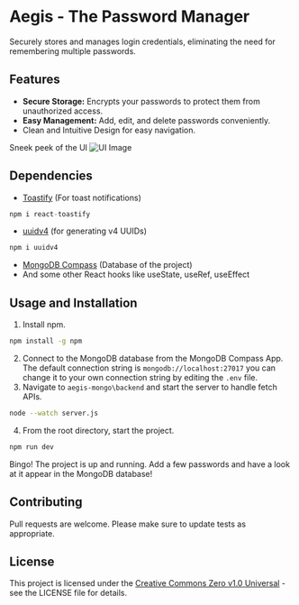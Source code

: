﻿# Aegis - The Password Manager

Securely stores and manages login credentials, eliminating the need for remembering multiple passwords.

## Features
* **Secure Storage:** Encrypts your passwords to protect them from unauthorized access.
* **Easy Management:** Add, edit, and delete passwords conveniently.
* Clean and Intuitive Design for easy navigation.

Sneek peek of the UI
![UI Image](https://i.imgur.com/hrsgkWL.png)

## Dependencies

* [Toastify](https://www.npmjs.com/package/react-toastify) (For toast notifications)
```javascript
npm i react-toastify
```
* [uuidv4](https://www.npmjs.com/package/uuidv4) (for generating v4 UUIDs)
```bash
npm i uuidv4
```
* [MongoDB Compass](https://www.mongodb.com/products/tools/compass) (Database of the project)
* And some other React hooks like useState, useRef, useEffect

## Usage and Installation 
1. Install npm.
```bash
npm install -g npm
```
2. Connect to the MongoDB database from the MongoDB Compass App. The default connection string is `mongodb://localhost:27017` you can change it to your own connection string by editing the `.env` file.
3. Navigate to `aegis-mongo\backend` and start the server to handle fetch APIs.
```bash
node --watch server.js
```
4. From the root directory, start the project.
```bash
npm run dev
```
Bingo! The project is up and running. Add a few passwords and have a look at it appear in the MongoDB database!
## Contributing

Pull requests are welcome. Please make sure to update tests as appropriate.
## License
This project is licensed under the [Creative Commons Zero v1.0 Universal](https://creativecommons.org/publicdomain/zero/1.0/deed.en) - see the LICENSE file for details.
